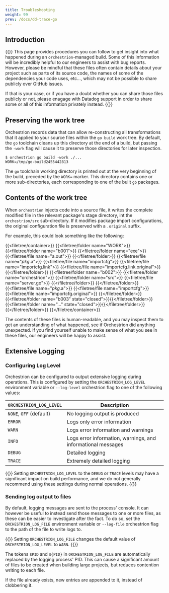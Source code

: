 ```yaml
---
title: Troubleshooting
weight: 99
prev: /docs/dd-trace-go
---
```


## Introduction

{{<callout emoji="⚠️">}}
This page provides procedures you can follow to get insight into what happened
during an `orchestrion`-managed build. Some of this information will be
incredibly helpful to our engineers to assist with bug reports. However, please
be mindful that these files often contain details about your project such
as parts of its source code, the names of some of the dependencies your code
uses, etc..., which may not be possible to share publicly over GitHub issues.

If that is your case, or if you have a doubt whether you can share those files
publicly or not, please enagage with Datadog support in order to share some or
all of this information privately instead.
{{</callout>}}

## Preserving the work tree

Orchestrion records data that can allow re-constructing all transformations that
it applied to your source files within the `go build` work tree. By default, the
`go` toolchain cleans up this directory at the end of a build, but passing the
`-work` flag will cause it to preserve those directories for later inspection.

```console
$ orchestrion go build -work ./...
WORK=/tmp/go-build2455442813
```

The `go` toolchain working directory is printed out at the very beginning of the
build, preceded by the `WORK=` marker. This directory contains one or more
sub-directories, each corresponding to one of the built `go` packages.

## Contents of the work tree

When `orchestrion` injects code into a source file, it writes the complete
modified file in the relevant package's stage directory, int the
`orchestrion/src` sub-directory. If it modifies package import configurations,
the original configuration file is preserved with a `.original` suffix.

For example, this could look something like the following:

{{<filetree/container>}}
  {{<filetree/folder name="WORK">}}
    {{<filetree/folder name="b001">}}
      {{<filetree/folder name="exe">}}
        {{<filetree/file name="a.out">}}
      {{</filetree/folder>}}
      {{<filetree/file name="_pkg_.a">}}
      {{<filetree/file name="importcfg">}}
      {{<filetree/file name="importcfg.link">}}
      {{<filetree/file name="importcfg.link.original">}}
    {{</filetree/folder>}}
    {{<filetree/folder name="b002">}}
      {{<filetree/folder name="orchestrion">}}
        {{<filetree/folder name="src">}}
          {{<filetree/file name="server.go">}}
        {{</filetree/folder>}}
      {{</filetree/folder>}}
      {{<filetree/file name="_pkg_.a">}}
      {{<filetree/file name="importcfg">}}
      {{<filetree/file name="importcfg.original">}}
    {{</filetree/folder>}}
    {{<filetree/folder name="b003" state="closed">}}{{</filetree/folder>}}
    {{<filetree/folder name="..." state="closed">}}{{</filetree/folder>}}
  {{</filetree/folder>}}
{{</filetree/container>}}

The contents of these files is human-readable, and you may inspect them to get
an understanding of what happened, see if Orchestrion did anything unexpected.
If you find yourself unable to make sense of what you see in these files, our
engineers will be happy to assist.

## Extensive Logging

### Configuring Log Level

Orchestrion can be configured to output extensive logging during operations.
This is configured by setting the `ORCHESTRION_LOG_LEVEL` environment variable
or `--log-level` orchestrion flag to one of the following values:

`ORCHESTRION_LOG_LEVEL` | Description
------------------------|-------------------------------------------------------
`NONE`, `OFF` (default) | No logging output is produced
`ERROR`                 | Logs only error information
`WARN`                  | Logs error information and warnings
`INFO`                  | Logs error information, warnings, and informational messages
`DEBUG`                 | Detailed logging
`TRACE`                 | Extremely detailed logging

{{<callout emoji="⚠️">}}
Setting `ORCHESTRION_LOG_LEVEL` to the `DEBUG` or `TRACE` levels may have a
significant impact on build performance, and we do not generally recommend using
these settings during normal operations.
{{</callout>}}

### Sending log output to files

By default, logging messages are sent to the process' console. It can however be
useful to instead send those messages to one or more files, as these can be
easier to investigate after the fact. To do so, set the `ORCHESTRION_LOG_FILE`
environment variable or `--log-file` orchestrion flag to the path of the file to
write logs to.

{{<callout type="info">}}
Setting `ORCHESTRION_LOG_FILE` changes the default value of
`ORCHESTRION_LOG_LEVEL` to `WARN`.
{{</callout>}}

The tokens `$PID` and `${PID}` in `ORCHESTRION_LOG_FILE` are automatically
replaced by the logging process' PID. This can cause a significant amount of
files to be created when building large projects, but reduces contention writing
to each file.

If the file already exists, new entries are appended to it, instead of
clobbering it.
